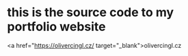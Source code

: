 # this is the source code to my portfolio website
<a href="https://olivercingl.cz/ target="_blank">olivercingl.cz</a>

